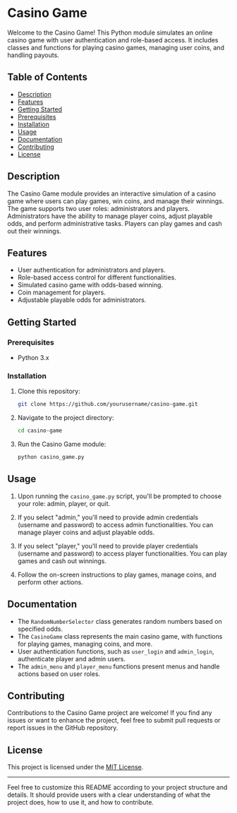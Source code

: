 # Casino Game

Welcome to the Casino Game! This Python module simulates an online casino game with user authentication and role-based access. It includes classes and functions for playing casino games, managing user coins, and handling payouts.

## Table of Contents

- [Description](#description)
- [Features](#features)
- [Getting Started](#getting-started)
- [Prerequisites](#prerequisites)
- [Installation](#installation)
- [Usage](#usage)
- [Documentation](#documentation)
- [Contributing](#contributing)
- [License](#license)

## Description

The Casino Game module provides an interactive simulation of a casino game where users can play games, win coins, and manage their winnings. The game supports two user roles: administrators and players. Administrators have the ability to manage player coins, adjust playable odds, and perform administrative tasks. Players can play games and cash out their winnings.

## Features

- User authentication for administrators and players.
- Role-based access control for different functionalities.
- Simulated casino game with odds-based winning.
- Coin management for players.
- Adjustable playable odds for administrators.

## Getting Started

### Prerequisites

- Python 3.x

### Installation

1. Clone this repository:

   ```bash
   git clone https://github.com/yourusername/casino-game.git
   ```

2. Navigate to the project directory:

   ```bash
   cd casino-game
   ```

3. Run the Casino Game module:

   ```bash
   python casino_game.py
   ```

## Usage

1. Upon running the `casino_game.py` script, you'll be prompted to choose your role: admin, player, or quit.

2. If you select "admin," you'll need to provide admin credentials (username and password) to access admin functionalities. You can manage player coins and adjust playable odds.

3. If you select "player," you'll need to provide player credentials (username and password) to access player functionalities. You can play games and cash out winnings.

4. Follow the on-screen instructions to play games, manage coins, and perform other actions.

## Documentation

- The `RandomNumberSelector` class generates random numbers based on specified odds.
- The `CasinoGame` class represents the main casino game, with functions for playing games, managing coins, and more.
- User authentication functions, such as `user_login` and `admin_login`, authenticate player and admin users.
- The `admin_menu` and `player_menu` functions present menus and handle actions based on user roles.

## Contributing

Contributions to the Casino Game project are welcome! If you find any issues or want to enhance the project, feel free to submit pull requests or report issues in the GitHub repository.

## License

This project is licensed under the [MIT License](LICENSE).

---

Feel free to customize this README according to your project structure and details. It should provide users with a clear understanding of what the project does, how to use it, and how to contribute.
